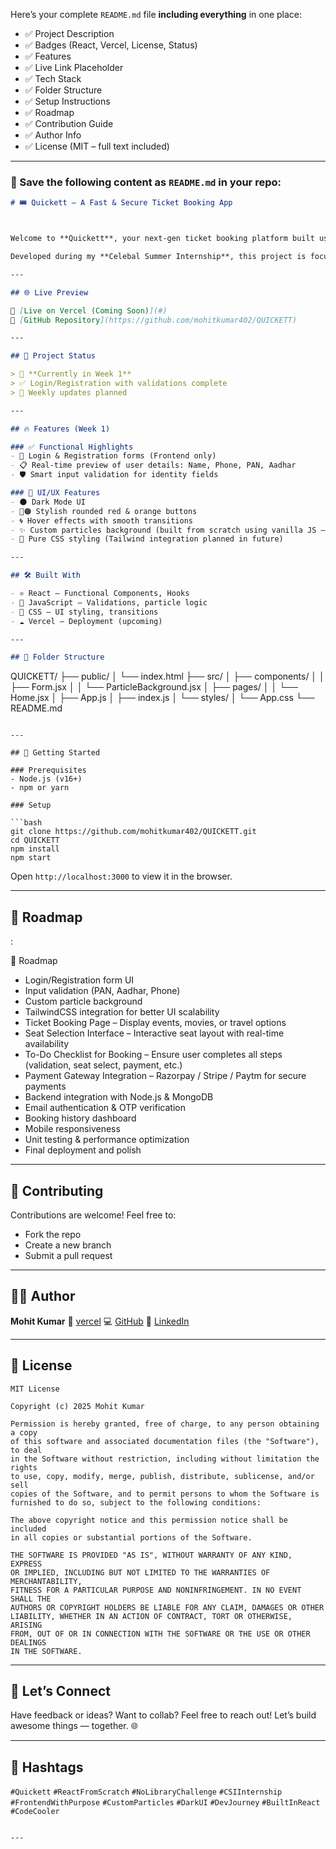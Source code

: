 Here’s your complete `README.md` file **including everything** in one place:

* ✅ Project Description
* ✅ Badges (React, Vercel, License, Status)
* ✅ Features
* ✅ Live Link Placeholder
* ✅ Tech Stack
* ✅ Folder Structure
* ✅ Setup Instructions
* ✅ Roadmap
* ✅ Contribution Guide
* ✅ Author Info
* ✅ License (MIT – full text included)

---

### 📄 Save the following content as `README.md` in your repo:

```markdown
# 🎟️ Quickett – A Fast & Secure Ticket Booking App



Welcome to **Quickett**, your next-gen ticket booking platform built using **React** and 💯 frontend logic — **no external libraries used yet**.

Developed during my **Celebal Summer Internship**, this project is focused on creating a **fast, secure, and stylish** user experience.

---

## 🌐 Live Preview

🚀 [Live on Vercel (Coming Soon)](#)  
📁 [GitHub Repository](https://github.com/mohitkumar402/QUICKETT)

---

## 📌 Project Status

> 📆 **Currently in Week 1**  
> ✅ Login/Registration with validations complete  
> 🔨 Weekly updates planned

---

## 🔥 Features (Week 1)

### ✅ Functional Highlights
- 🔐 Login & Registration forms (Frontend only)
- 📋 Real-time preview of user details: Name, Phone, PAN, Aadhar
- 🛡️ Smart input validation for identity fields

### 🎨 UI/UX Features
- 🌑 Dark Mode UI
- 🔴🟠 Stylish rounded red & orange buttons
- 🌀 Hover effects with smooth transitions
- ✨ Custom particles background (built from scratch using vanilla JS — *no* `particles.js`)
- 💅 Pure CSS styling (Tailwind integration planned in future)

---

## 🛠️ Built With

- ⚛️ React – Functional Components, Hooks
- 🧠 JavaScript – Validations, particle logic
- 🎨 CSS – UI styling, transitions
- ☁️ Vercel – Deployment (upcoming)

---

## 🧩 Folder Structure

```

QUICKETT/
├── public/
│   └── index.html
├── src/
│   ├── components/
│   │   ├── Form.jsx
│   │   └── ParticleBackground.jsx
│   ├── pages/
│   │   └── Home.jsx
│   ├── App.js
│   ├── index.js
│   └── styles/
│       └── App.css
└── README.md

````

---

## 🧪 Getting Started

### Prerequisites
- Node.js (v16+)
- npm or yarn

### Setup

```bash
git clone https://github.com/mohitkumar402/QUICKETT.git
cd QUICKETT
npm install
npm start
````

Open `http://localhost:3000` to view it in the browser.

---

## 🔭 Roadmap
:

🔭 Roadmap
- Login/Registration form UI
- Input validation (PAN, Aadhar, Phone)
- Custom particle background
- TailwindCSS integration for better UI scalability
- Ticket Booking Page – Display events, movies, or travel options
- Seat Selection Interface – Interactive seat layout with real-time availability
- To-Do Checklist for Booking – Ensure user completes all steps (validation, seat select, payment, etc.)
- Payment Gateway Integration – Razorpay / Stripe / Paytm for secure payments
- Backend integration with Node.js & MongoDB
- Email authentication & OTP verification
- Booking history dashboard
- Mobile responsiveness
- Unit testing & performance optimization
- Final deployment and polish



---

## 🤝 Contributing

Contributions are welcome! Feel free to:

* Fork the repo
* Create a new branch
* Submit a pull request



---

## 👨‍💻 Author

**Mohit Kumar**
🔗 [vercel](https://quickett.vercel.app/)
💻 [GitHub](https://github.com/mohitkumar402)
🔗 [LinkedIn](https://www.linkedin.com/in/mohit-kumar-851367168/)

---

## 📄 License

```
MIT License

Copyright (c) 2025 Mohit Kumar

Permission is hereby granted, free of charge, to any person obtaining a copy
of this software and associated documentation files (the "Software"), to deal
in the Software without restriction, including without limitation the rights
to use, copy, modify, merge, publish, distribute, sublicense, and/or sell  
copies of the Software, and to permit persons to whom the Software is  
furnished to do so, subject to the following conditions:

The above copyright notice and this permission notice shall be included  
in all copies or substantial portions of the Software.

THE SOFTWARE IS PROVIDED "AS IS", WITHOUT WARRANTY OF ANY KIND, EXPRESS  
OR IMPLIED, INCLUDING BUT NOT LIMITED TO THE WARRANTIES OF MERCHANTABILITY,  
FITNESS FOR A PARTICULAR PURPOSE AND NONINFRINGEMENT. IN NO EVENT SHALL THE  
AUTHORS OR COPYRIGHT HOLDERS BE LIABLE FOR ANY CLAIM, DAMAGES OR OTHER  
LIABILITY, WHETHER IN AN ACTION OF CONTRACT, TORT OR OTHERWISE, ARISING  
FROM, OUT OF OR IN CONNECTION WITH THE SOFTWARE OR THE USE OR OTHER DEALINGS  
IN THE SOFTWARE.
```

---

## 💬 Let’s Connect

Have feedback or ideas? Want to collab? Feel free to reach out!
Let’s build awesome things — together. 🌐

---

## 📌 Hashtags

`#Quickett` `#ReactFromScratch` `#NoLibraryChallenge` `#CSIInternship` `#FrontendWithPurpose`
`#CustomParticles` `#DarkUI` `#DevJourney` `#BuiltInReact` `#CodeCooler`

```

---

